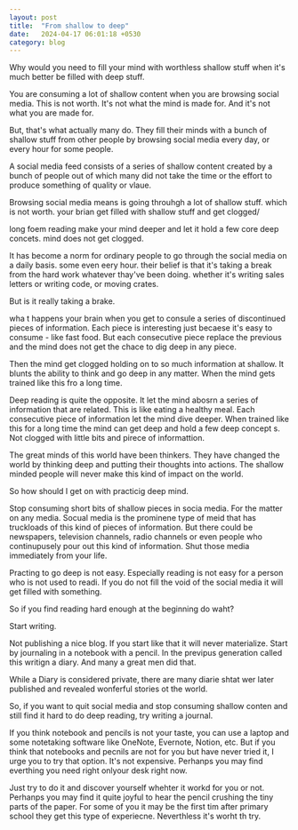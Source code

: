 ```yaml
---
layout: post
title:  "From shallow to deep"
date:   2024-04-17 06:01:18 +0530
category: blog
---
```


Why would you need to fill your mind with worthless shallow stuff when it's much better be filled with deep stuff. 

You are consuming a lot of shallow content when you are browsing social media. This is not worth. It's not what the mind is made for. And it's not what you are made for. 

But, that's what actually many do. They fill their minds with a bunch of shallow stuff from other people by browsing social media every day, or every hour for some people. 

A social media feed consists of a series of shallow content created by a bunch of people out of which many did not take the time or the effort to produce something of quality or vlaue. 

Browsing social media means is going throuhgh a lot of shallow stuff. which is not worth. your brian get filled with shallow stuff and get clogged/

long foem reading make your mind deeper and let it hold a few core deep concets. mind does not get clogged. 

It has become a norm for ordinary people to go through the social media on a daily basis. some even eery hour. their belief is that it's taking a break from the hard work whatever thay've been doing. whether it's writing sales letters or writing code, or moving crates. 

But is it really taking a brake.

wha t happens your brain when you get to consule a series of discontinued pieces of information. Each piece is interesting just becaese it's easy to consume - like fast food. But each consecutive piece replace the previous and the mind does not get the chace to dig deep in any piece.

Then the mind get clogged holding on to so much information at shallow. It blunts the ability to think and go deep in any matter. When the mind gets trained like this fro a long time. 

Deep reading is quite the opposite. It let the mind abosrn a series of information that are related. This is like eating a healthy meal. Each consecutive piece of information let the mind dive deeper. When trained like this for a long time the mind can get deep and hold a few deep concept s. Not clogged with little bits and pirece of informattion. 

The great minds of this world have been thinkers. They have changed the world by thinking deep and putting their thoughts into actions. The shallow minded people will never make this kind of impact on the world.

So how should I get on with practicig deep mind. 

Stop consuming short bits of shallow pieces in socia media. For the matter on any media. Socual media is the prominene type of meid that has truckloads of this kind of pieces of information. But there could be newspapers, television channels, radio channels or even people who continupusely pour out this kind of information. Shut those media immediately from your life. 

Practing to go deep is not easy. Especially reading is not easy for a person who is not used to readi. If you do not fill the void of the social media it will get filled with something.

So if you find reading hard enough at the beginning do waht?

Start writing.

Not publishing a nice blog. If you start like that it will never materialize. Start by journaling in a notebook with a pencil. In the previpus generation called this writign a diary. And many a great men did that.

While a Diary is considered private, there are many diarie shtat wer later published and revealed wonferful stories ot the world. 

So, if you want to quit social media and stop consuming shallow conten and still find it hard to do deep reading, try writing a journal. 

If you think notebook and pencils is not your taste, you can use a laptop and some notetaking software like OneNote, Evernote, Notion, etc. But if you think that notebooks and pecnils are not for you but have never tried it, I urge you to try that option. It's not expensive. Perhanps you may find everthing you need right onlyour desk right now. 

Just try to do it and discover yourself whehter it workd for you or not. Perhanps you may find it quite joyful to hear the pencil crushing the tiny parts of the paper. For some of you it may be the first tim after primary school they get this type of experiecne. Neverthless it's worht th try. 

